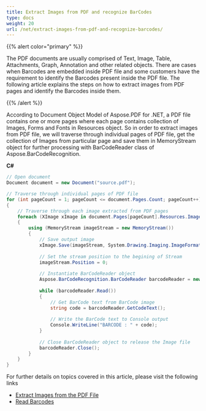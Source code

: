 ```yaml
---
title: Extract Images from PDF and recognize BarCodes
type: docs
weight: 20
url: /net/extract-images-from-pdf-and-recognize-barcodes/
---
```


{{% alert color="primary" %}}

The PDF documents are usually comprised of Text, Image, Table, Attachments, Graph, Annotation and other related objects. There are cases when Barcodes are embedded inside PDF file and some customers have the requirement to identify the Barcodes present inside the PDF file. The following article explains the steps on how to extract images from PDF pages and identify the Barcodes inside them.

{{% /alert %}}

According to Document Object Model of Aspose.PDF for .NET, a PDF file contains one or more pages where each page contains collection of Images, Forms and Fonts in Resources object. So in order to extract images from PDF file, we will traverse through individual pages of PDF file, get the collection of Images from particular page and save them in MemoryStream object for further processing with BarCodeReader class of Aspose.BarCodeRecognition.

**C#**

```csharp
// Open document
Document document = new Document("source.pdf");

// Traverse through individual pages of PDF file
for (int pageCount = 1; pageCount <= document.Pages.Count; pageCount++)
{
    // Traverse through each image extracted from PDF pages
    foreach (XImage xImage in document.Pages[pageCount].Resources.Images)
    {
        using (MemoryStream imageStream = new MemoryStream())
        {
            // Save output image
            xImage.Save(imageStream, System.Drawing.Imaging.ImageFormat.Jpeg);
   
            // Set the stream position to the begining of Stream
            imageStream.Position = 0;
   
            // Instantiate BarCodeReader object
            Aspose.BarCodeRecognition.BarCodeReader barcodeReader = new Aspose.BarCodeRecognition.BarCodeReader(imageStream, Aspose.BarCodeRecognition.BarCodeReadType.Code39Extended);
   
            while (barcodeReader.Read())
            {
                // Get BarCode text from BarCode image
                string code = barcodeReader.GetCodeText();
   
                // Write the BarCode text to Console output
                Console.WriteLine("BARCODE : " + code);
            }
   
            // Close BarCodeReader object to release the Image file
            barcodeReader.Close();
        }
    }
}

```

For further details on topics covered in this article, please visit the following links

- [Extract Images from the PDF File](/net/extract-images-from-the-pdf-file/)
- [Read Barcodes](https://docs.aspose.com/barcode/net/read-barcodes/)
